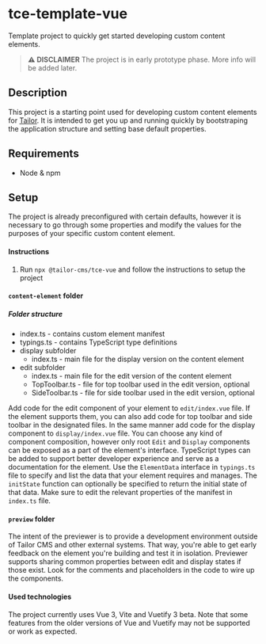 # tce-template-vue

Template project to quickly get started developing custom content elements.

> **:warning: DISCLAIMER**
> The project is in early prototype phase. More info will be added later.

## Description

This project is a starting point used for developing custom content elements
for [Tailor](https://github.com/ExtensionEngine/tailor).
It is intended to get you up and running quickly by bootstraping the application
structure and setting base default properties.

## Requirements

- Node & npm

## Setup

The project is already preconfigured with certain defaults,
however it is necessary to go through some properties and modify the values
for the purposes of your specific custom content element.

#### Instructions

1. Run `npx @tailor-cms/tce-vue` and follow the instructions to setup the project

#### `content-element` folder

##### Folder structure
<ul>
  <li>index.ts - contains custom element manifest</li>
  <li>typings.ts - contains TypeScript type definitions</li>
  <li>display subfolder
    <ul>
      <li>index.ts - main file for the display version on the content element</li>
    </ul>
  </li>
  <li>edit subfolder
    <ul>
      <li>index.ts - main file for the edit version of the content element</li>
      <li>TopToolbar.ts - file for top toolbar used in the edit version, optional</li>
      <li>SideToolbar.ts - file for side toolbar used in the edit version, optional</li>
    </ul>
  </li>
</ul>

Add code for the edit component of your element to `edit/index.vue` file. If the element
supports them, you can also add code for top toolbar and side toolbar in the designated
files. In the same manner add code for the display component to `display/index.vue` file. 
You can choose any kind of component composition, however only root `Edit` and `Display`
components can be exposed as a part of the element's interface. TypeScript types can be
added to support better developer experience and serve as a documentation for the element.
Use the `ElementData` interface in `typings.ts` file to specify and list the data that 
your element requires and manages. The `initState` function can optionally be specified 
to return the initial state of that data.
Make sure to edit the relevant properties of the manifest in `index.ts` file.

#### `preview` folder

The intent of the previewer is to provide a development environment outside
of Tailor CMS and other external systems. That way, you're able to get early 
feedback on the element you're building and test it in isolation.
Previewer supports sharing common properties between edit and display states if those exist.
Look for the comments and placeholders in the code to wire up the components.

#### Used technologies

The project currently uses Vue 3, Vite and Vuetify 3 beta. Note that some features
from the older versions of Vue and Vuetify may not be supported or work as expected.
